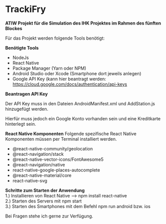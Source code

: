 # TrackiFry

**ATIW Projekt für die Simulation des IHK Projektes im Rahmen des fünften Blockes**

Für das Projekt werden folgende Tools benötigt:


**Benötigte Tools**

- NodeJs 
- React Native 
- Package Manager (Yarn oder NPM)
- Android Studio oder Xcode (Smartphone dort jeweils anlegen)
- Google API Key (kann hier beantragt werden: https://cloud.google.com/docs/authentication/api-keys 


**Beantragen API Key**

Der API Key muss in den Dateien AndroidManifest.xml und AddStation.js hinzugefügt werden.

Hierfür muss jedoch ein Google Konto vorhanden sein und eine Kreditkarte hinterlegt sein.


**React Native Komponenten**
Folgende spezifische React Native Komponenten müssen per Terminal installiert werden.

- @react-native-community/geolocation
- @react-navigation/stack
- @react-native-vector-icons/FontAwesome5
- @react-navigation/native
- react-native-google-places-autocomplete
- @react-native-material/core
- react-native-svg

**Schritte zum Starten der Anwendung**\
1.) Installieren von React Native --> npm install react-native \
2.) Starten des Servers mit npm start \
3.) Starten des Smartphones mit dem Befehl npm run android bzw. ios 


Bei Fragen stehe ich gerne zur Verfügung.
